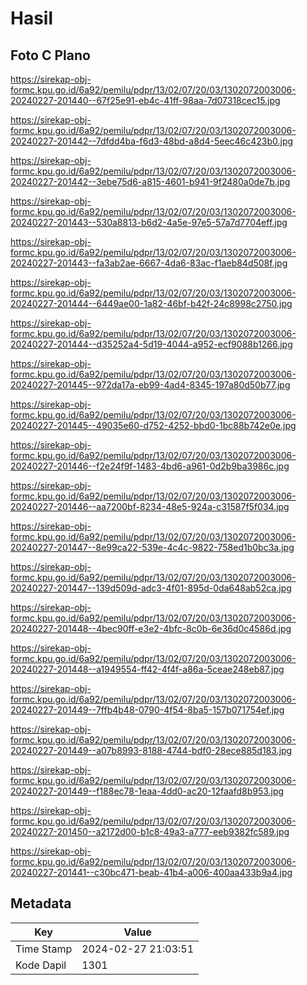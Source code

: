 # Hasil

## Foto C Plano

https://sirekap-obj-formc.kpu.go.id/6a92/pemilu/pdpr/13/02/07/20/03/1302072003006-20240227-201440--67f25e91-eb4c-41ff-98aa-7d07318cec15.jpg

https://sirekap-obj-formc.kpu.go.id/6a92/pemilu/pdpr/13/02/07/20/03/1302072003006-20240227-201442--7dfdd4ba-f6d3-48bd-a8d4-5eec46c423b0.jpg

https://sirekap-obj-formc.kpu.go.id/6a92/pemilu/pdpr/13/02/07/20/03/1302072003006-20240227-201442--3ebe75d6-a815-4601-b941-9f2480a0de7b.jpg

https://sirekap-obj-formc.kpu.go.id/6a92/pemilu/pdpr/13/02/07/20/03/1302072003006-20240227-201443--530a8813-b6d2-4a5e-97e5-57a7d7704eff.jpg

https://sirekap-obj-formc.kpu.go.id/6a92/pemilu/pdpr/13/02/07/20/03/1302072003006-20240227-201443--fa3ab2ae-6667-4da6-83ac-f1aeb84d508f.jpg

https://sirekap-obj-formc.kpu.go.id/6a92/pemilu/pdpr/13/02/07/20/03/1302072003006-20240227-201444--6449ae00-1a82-46bf-b42f-24c8998c2750.jpg

https://sirekap-obj-formc.kpu.go.id/6a92/pemilu/pdpr/13/02/07/20/03/1302072003006-20240227-201444--d35252a4-5d19-4044-a952-ecf9088b1266.jpg

https://sirekap-obj-formc.kpu.go.id/6a92/pemilu/pdpr/13/02/07/20/03/1302072003006-20240227-201445--972da17a-eb99-4ad4-8345-197a80d50b77.jpg

https://sirekap-obj-formc.kpu.go.id/6a92/pemilu/pdpr/13/02/07/20/03/1302072003006-20240227-201445--49035e60-d752-4252-bbd0-1bc88b742e0e.jpg

https://sirekap-obj-formc.kpu.go.id/6a92/pemilu/pdpr/13/02/07/20/03/1302072003006-20240227-201446--f2e24f9f-1483-4bd6-a961-0d2b9ba3986c.jpg

https://sirekap-obj-formc.kpu.go.id/6a92/pemilu/pdpr/13/02/07/20/03/1302072003006-20240227-201446--aa7200bf-8234-48e5-924a-c31587f5f034.jpg

https://sirekap-obj-formc.kpu.go.id/6a92/pemilu/pdpr/13/02/07/20/03/1302072003006-20240227-201447--8e99ca22-539e-4c4c-9822-758ed1b0bc3a.jpg

https://sirekap-obj-formc.kpu.go.id/6a92/pemilu/pdpr/13/02/07/20/03/1302072003006-20240227-201447--139d509d-adc3-4f01-895d-0da648ab52ca.jpg

https://sirekap-obj-formc.kpu.go.id/6a92/pemilu/pdpr/13/02/07/20/03/1302072003006-20240227-201448--4bec90ff-e3e2-4bfc-8c0b-6e36d0c4586d.jpg

https://sirekap-obj-formc.kpu.go.id/6a92/pemilu/pdpr/13/02/07/20/03/1302072003006-20240227-201448--a1949554-ff42-4f4f-a86a-5ceae248eb87.jpg

https://sirekap-obj-formc.kpu.go.id/6a92/pemilu/pdpr/13/02/07/20/03/1302072003006-20240227-201449--7ffb4b48-0790-4f54-8ba5-157b071754ef.jpg

https://sirekap-obj-formc.kpu.go.id/6a92/pemilu/pdpr/13/02/07/20/03/1302072003006-20240227-201449--a07b8993-8188-4744-bdf0-28ece885d183.jpg

https://sirekap-obj-formc.kpu.go.id/6a92/pemilu/pdpr/13/02/07/20/03/1302072003006-20240227-201449--f188ec78-1eaa-4dd0-ac20-12faafd8b953.jpg

https://sirekap-obj-formc.kpu.go.id/6a92/pemilu/pdpr/13/02/07/20/03/1302072003006-20240227-201450--a2172d00-b1c8-49a3-a777-eeb9382fc589.jpg

https://sirekap-obj-formc.kpu.go.id/6a92/pemilu/pdpr/13/02/07/20/03/1302072003006-20240227-201441--c30bc471-beab-41b4-a006-400aa433b9a4.jpg


## Metadata

| Key        | Value               |
| ---------- | ------------------- |
| Time Stamp | 2024-02-27 21:03:51 |
| Kode Dapil | 1301                |



